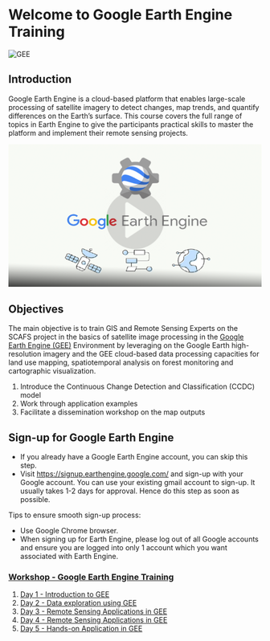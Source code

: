 # Welcome to Google Earth Engine Training 

![GEE](https://img.shields.io/static/v1?label=Google&message=Earth%20Engine&color=blue)



## Introduction

Google Earth Engine is a cloud-based platform that enables large-scale processing of satellite imagery to detect changes, map trends, and quantify differences on the Earth’s surface. This course covers the full range of topics in Earth Engine to give the participants practical skills to master the platform and implement their remote sensing projects.


<a href="https://www.youtube.com/watch?v=gKGOeTFHnKY">
  <img src="img/intro/ee.png" alt="Earth Engine intro" width="800">
</a><br>




## Objectives

The main objective is to train GIS and Remote Sensing Experts on the SCAFS project in the basics of satellite image
processing in the [Google Earth Engine (GEE)](https://earthengine.google.com/) Environment by leveraging on the Google Earth
high-resolution imagery and the GEE cloud-based data processing capacities for land use
mapping, spatiotemporal analysis on forest monitoring and cartographic visualization.

1. Introduce the Continuous Change Detection and Classification (CCDC) model
2. Work through application examples
3. Facilitate a dissemination workshop on the map outputs

	
## Sign-up for Google Earth Engine

- If you already have a Google Earth Engine account, you can skip this step.
- Visit https://signup.earthengine.google.com/ and sign-up with your Google account. You can use your existing gmail account to sign-up. It usually takes 1-2 days 	  for approval. Hence do this step as soon as possible.

Tips to ensure smooth sign-up process:

- Use Google Chrome browser.
- When signing up for Earth Engine, please log out of all Google accounts and ensure you are logged into only 1 account which you want associated with Earth Engine.



### [Workshop  - Google Earth Engine Training ]()

1. [Day 1 - Introduction to GEE ](https://github.com/ernest19/SNV/blob/main/training/modules/day1.md)
2. [Day 2 - Data exploration using GEE](https://github.com/ernest19/SNV/blob/main/training/modules/day2.md)
3. [Day 3 - Remote Sensing Applications in GEE](https://github.com/ernest19/SNV/blob/main/training/modules/day3.md)
4. [Day 4 - Remote Sensing Applications in GEE](https://github.com/ernest19/SNV/blob/main/training/modules/day4.md)
5. [Day 5 - Hands-on Application in GEE](https://github.com/ernest19/SNV/blob/main/training/modules/day5.md)
